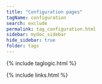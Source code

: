 ```yaml
---
title: "Configuration pages"
tagName: configuration
search: exclude
permalink: tag_configuration.html
sidebar: mydoc_sidebar
hide_sidebar: true
folder: tags
---
```


{% include taglogic.html %}

{% include links.html %}
